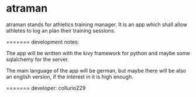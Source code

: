 atraman
=======

atraman stands for athletics training manager. 
It is an app which shall allow athletes to log an plan their training sessions.

=======
development notes:

The app will be written with the kivy framework for python and maybe some sqlalchemy for the server.

The main language of the app will be german, but maybe there will be also an english version, 
if the interest in it is high enough.

=======
developer: collurio229
